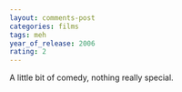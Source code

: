 ```yaml
---
layout: comments-post
categories: films
tags: meh
year_of_release: 2006
rating: 2
---
```


A little bit of comedy, nothing really special.
